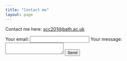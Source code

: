 ```yaml
---
title: "Contact me"
layout: page
---
```

Contact me here: [scc201@bath.ac.uk](mailto:scc201@bath.ac.uk)

<form
  action="https://formspree.io/f/xrgnbpvk"
  method="POST"
>
  <label>
    Your email:
    <input type="email" name="email">
  </label>
  <label>
    Your message:
    <textarea name="message"></textarea>
  </label>
  <!-- your other form fields go here -->
  <button type="submit">Send</button>
</form>
